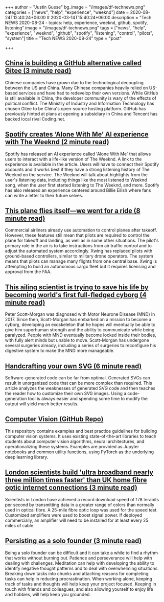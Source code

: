 +++
author = "Justin Guese"
bg_image = "/images/df-technews.png"
categories = ["news", "help", "experience", "weeknd"]
date = 2020-08-24T12:40:24+06:00 # 2020-03-14T15:40:24+06:00
description = "Tech NEWS 2020-08-24 - topics: help, experience, weeknd, github, spotify, listening"
image = "/images/df-technews.png"
tags = ["news", "help", "experience", "weeknd", "github", "spotify", "listening", "control", "pilots", "system"]
title = "Tech NEWS 2020-08-24"
type = "post"

+++

## [China is building a GitHub alternative called Gitee (3 minute read)](https://techcrunch.com/2020/08/21/china-is-building-its-github-alternative-gitee//1/010001741ff1a19c-21fdd0c5-e45c-42c4-85dd-da8ad04d6b54-000000/ZIuVIJC_6c9YpKPF3e1WyDkjQcxUTPdJ2DCVB5B8Dh4=155)

Chinese companies have grown due to the technological decoupling between the US and China. Many Chinese companies heavily relied on US-based services and have had to redevelop their own versions. While GitHub is still available in China, the developer community is wary of the effects of political conflict. The Ministry of Industry and Information Technology has chosen Gitee to be China's open-source hosting platform. GitHub has previously hinted at plans at opening a subsidiary in China and Tencent has backed local rival Coding.net.

## [Spotify creates ‘Alone With Me’ AI experience with The Weeknd (2 minute read)](https://tech.hindustantimes.com/tech/news/spotify-creates-alone-with-me-ai-experience-with-the-weeknd-71598092398316.html/1/010001741ff1a19c-21fdd0c5-e45c-42c4-85dd-da8ad04d6b54-000000/GKcIaBJ6c45UFsDcYKQWj02FDbJdg9QFzbfe95PmHEg=155)

Spotify has released an AI experience called 'Alone With Me' that allows users to interact with a life-like version of The Weeknd. A link to the experience is available in the article. Users will have to connect their Spotify accounts and it works best if they have a strong listening history of The Weeknd on the service. The Weeknd will talk about highlights from the user's listening data, including things like the most listened to Weeknd song, when the user first started listening to The Weeknd, and more. Spotify has also released an experience centered around Billie Eilish where fans can write a letter to their future selves.

## [This plane flies itself—we went for a ride (8 minute read)](https://arstechnica.com/gadgets/2020/08/this-plane-flies-itself-we-went-for-a-ride//1/010001741ff1a19c-21fdd0c5-e45c-42c4-85dd-da8ad04d6b54-000000/UOV36NB9AwgE4Qxjv-Xcxe6eaWkIbKPMV60No4EHPss=155)

Commercial airliners already use automation to control planes after takeoff. However, these features still mean that pilots are required to control the plane for takeoff and landing, as well as in some other situations. The pilot's primary role in the air is to take instructions from air traffic control and to adjust the automated system accordingly. Xwing has replaced pilots with ground-based controllers, similar to military drone operators. The system means that pilots can manage many flights from one central base. Xwing is attempting to build an autonomous cargo fleet but it requires licensing and approval from the FAA.

## [This ailing scientist is trying to save his life by becoming world's first full-fledged cyborg (4 minute read)](https://nationalpost.com/health/this-ailing-scientist-is-trying-to-save-his-life-by-becoming-worlds-first-full-fledged-cyborg/1/010001741ff1a19c-21fdd0c5-e45c-42c4-85dd-da8ad04d6b54-000000/QVT9pxtn2jt3SD5syiqTD4VhOsBkfCT2-0Sowogpmp8=155)

Peter Scott-Morgan was diagnosed with Motor Neurone Disease (MND) in 2017. Since then, Scott-Morgan has embarked on a mission to become a cyborg, developing an exoskeleton that he hopes will eventually be able to give him superhuman strength and the ability to communicate while being paralyzed. People with MND eventually become locked inside their bodies, with fully alert minds but unable to move. Scott-Morgan has undergone several surgeries already, including a series of surgeries to reconfigure his digestive system to make the MND more manageable.

## [Handcrafting your own SVG (6 minute read)](https://blog.frankel.ch/handcrafting-own-svg//1/010001741ff1a19c-21fdd0c5-e45c-42c4-85dd-da8ad04d6b54-000000/Ww1w1SA2CF0iAxaPGpSHDalOHWvzEvLWgoDUmlPqb9k=155)

Software-generated code can be far from optimal. Generated SVGs can result in unorganized code that can be more complex than required. This article analyzes the weaknesses of generated SVG code and then teaches the reader how to customize their own SVG images. Using a code-generation tool is always easier and spending some time to modify the output will yield much better results.

## [Computer Vision (GitHub Repo)](https://github.com/microsoft/computervision-recipes/1/010001741ff1a19c-21fdd0c5-e45c-42c4-85dd-da8ad04d6b54-000000/Vmf-kxj1Kvkae9TFtoNRcdfpvd4Q6ZZ3Dz6y2K5zZ5o=155)

This repository contains examples and best practice guidelines for building computer vision systems. It uses existing state-of-the-art libraries to teach students about computer vision algorithms, neural architectures, and operationalizing these systems. Examples are provided as Jupyter notebooks and common utility functions, using PyTorch as the underlying deep learning library.

## [London scientists build 'ultra broadband nearly three million times faster' than UK home fibre optic internet connections (3 minute read)](https://www.standard.co.uk/tech/london-scientists-build-ultra-broadband-a4524801.html/1/010001741ff1a19c-21fdd0c5-e45c-42c4-85dd-da8ad04d6b54-000000/AYybQhGQhf1htLSpdERqf2XngOR_TAWzRi-9MXf260k=155)

Scientists in London have achieved a record download speed of 178 terabits per second by transmitting data in a greater range of colors than normally used in optical fibre. A 25-mile fibre optic loop was used for the speed test. Customized amplifiers were used to boost signal power. If deployed commercially, an amplifier will need to be installed for at least every 25 miles of cable.

## [Persisting as a solo founder (3 minute read)](https://vishnu.tech/posts/persistence//1/010001741ff1a19c-21fdd0c5-e45c-42c4-85dd-da8ad04d6b54-000000/GK2x1h3sqbu2tLe1tZ8q_0VZL4MtEixvlLuUFaSbm0Q=155)

Being a solo founder can be difficult and it can take a while to find a rhythm that works without burning out. Patience and perseverance will help with dealing with challenges. Meditation can help with developing the ability to identify negative thought patterns and to deal with overwhelming situations. Breaking down tasks into chunks and attaching reasons for completing tasks can help in reducing procrastination. When working alone, keeping track of tasks and thoughts will help keep your project focused. Keeping in touch with friends and colleagues, and also allowing yourself to enjoy life and hobbies, will help keep you grounded.


